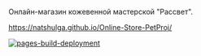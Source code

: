 Онлайн-магазин кожевенной мастерской "Рассвет". 

https://natshulga.github.io/Online-Store-PetProj/

[![pages-build-deployment](https://github.com/NatShulga/Online-Store-PetProj/actions/workflows/pages/pages-build-deployment/badge.svg)](https://github.com/NatShulga/Online-Store-PetProj/actions/workflows/pages/pages-build-deployment)
